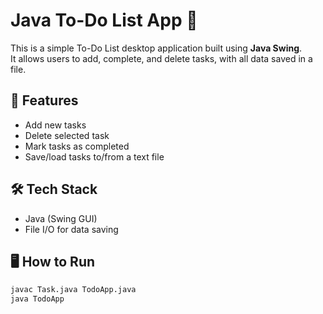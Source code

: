 # Java To-Do List App 📝

This is a simple To-Do List desktop application built using **Java Swing**.  
It allows users to add, complete, and delete tasks, with all data saved in a file.

## 🚀 Features
- Add new tasks
- Delete selected task
- Mark tasks as completed
- Save/load tasks to/from a text file

## 🛠️ Tech Stack
- Java (Swing GUI)
- File I/O for data saving

## 🖥️ How to Run
```bash
javac Task.java TodoApp.java
java TodoApp